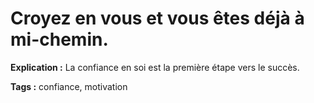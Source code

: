 # Croyez en vous et vous êtes déjà à mi-chemin.

**Explication :** La confiance en soi est la première étape vers le succès.

**Tags :** confiance, motivation
